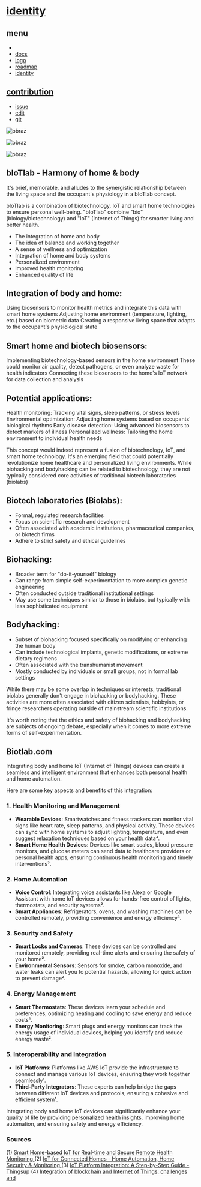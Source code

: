 # [identity](http://identity.biotlab.com)

## menu

+ [](http://www.biotlab.com)
+ [docs](http://docs.biotlab.com)
+ [logo](http://logo.biotlab.com)
+ [roadmap](http://roadmap.biotlab.com)
+ [identity](http://identity.biotlab.com)


## [contribution](http://contribution.softreck.dev)

+ [issue](https://github.com/biotlab/identity/issues/new)
+ [edit](https://github.com/biotlab/identity/edit/main/README.md)
+ [git](https://github.com/biotlab/)


![obraz](https://github.com/user-attachments/assets/bc6d48e7-91c0-4dd0-8935-6f6e3c6a316a)


![obraz](https://github.com/user-attachments/assets/262e79c0-7366-4195-a1ce-a619d9df5340)


![obraz](https://github.com/user-attachments/assets/8a54aa74-b4eb-4d03-a52a-8dbb5eeab1cb)

## bIoTlab - Harmony of home & body




It's brief, memorable, and alludes to the synergistic relationship between the living space and the occupant's physiology in a bIoTlab concept.

bIoTlab is a combination of biotechnology, IoT and smart home technologies to ensure personal well-being.
"bIoTlab" combine "bio" (biology/biotechnology) and "IoT" (Internet of Things) for smarter living and better health.
- The integration of home and body
- The idea of balance and working together
- A sense of wellness and optimization
- Integration of home and body systems
- Personalized environment
- Improved health monitoring
- Enhanced quality of life





## Integration of body and home:

Using biosensors to monitor health metrics and integrate this data with smart home systems
Adjusting home environment (temperature, lighting, etc.) based on biometric data
Creating a responsive living space that adapts to the occupant's physiological state


## Smart home and biotech biosensors:

Implementing biotechnology-based sensors in the home environment
These could monitor air quality, detect pathogens, or even analyze waste for health indicators
Connecting these biosensors to the home's IoT network for data collection and analysis


## Potential applications:

Health monitoring: Tracking vital signs, sleep patterns, or stress levels
Environmental optimization: Adjusting home systems based on occupants' biological rhythms
Early disease detection: Using advanced biosensors to detect markers of illness
Personalized wellness: Tailoring the home environment to individual health needs



This concept would indeed represent a fusion of biotechnology, IoT, and smart home technology.
It's an emerging field that could potentially revolutionize home healthcare and personalized living environments.
While biohacking and bodyhacking can be related to biotechnology, they are not typically considered core activities of traditional biotech laboratories (biolabs)

## Biotech laboratories (Biolabs):
- Formal, regulated research facilities
- Focus on scientific research and development
- Often associated with academic institutions, pharmaceutical companies, or biotech firms
- Adhere to strict safety and ethical guidelines

## Biohacking:
- Broader term for "do-it-yourself" biology
- Can range from simple self-experimentation to more complex genetic engineering
- Often conducted outside traditional institutional settings
- May use some techniques similar to those in biolabs, but typically with less sophisticated equipment

## Bodyhacking:
- Subset of biohacking focused specifically on modifying or enhancing the human body
- Can include technological implants, genetic modifications, or extreme dietary regimens
- Often associated with the transhumanist movement
- Mostly conducted by individuals or small groups, not in formal lab settings

While there may be some overlap in techniques or interests, traditional biolabs generally don't engage in biohacking or bodyhacking. These activities are more often associated with citizen scientists, hobbyists, or fringe researchers operating outside of mainstream scientific institutions.

It's worth noting that the ethics and safety of biohacking and bodyhacking are subjects of ongoing debate, especially when it comes to more extreme forms of self-experimentation.


## Biotlab.com

Integrating body and home IoT (Internet of Things) devices can create a seamless and intelligent environment that enhances both personal health and home automation. 

Here are some key aspects and benefits of this integration:

### **1. Health Monitoring and Management**
- **Wearable Devices**: Smartwatches and fitness trackers can monitor vital signs like heart rate, sleep patterns, and physical activity. These devices can sync with home systems to adjust lighting, temperature, and even suggest relaxation techniques based on your health data³.
- **Smart Home Health Devices**: Devices like smart scales, blood pressure monitors, and glucose meters can send data to healthcare providers or personal health apps, ensuring continuous health monitoring and timely interventions³.

### **2. Home Automation**
- **Voice Control**: Integrating voice assistants like Alexa or Google Assistant with home IoT devices allows for hands-free control of lights, thermostats, and security systems².
- **Smart Appliances**: Refrigerators, ovens, and washing machines can be controlled remotely, providing convenience and energy efficiency².

### **3. Security and Safety**
- **Smart Locks and Cameras**: These devices can be controlled and monitored remotely, providing real-time alerts and ensuring the safety of your home².
- **Environmental Sensors**: Sensors for smoke, carbon monoxide, and water leaks can alert you to potential hazards, allowing for quick action to prevent damage².

### **4. Energy Management**
- **Smart Thermostats**: These devices learn your schedule and preferences, optimizing heating and cooling to save energy and reduce costs².
- **Energy Monitoring**: Smart plugs and energy monitors can track the energy usage of individual devices, helping you identify and reduce energy waste².

### **5. Interoperability and Integration**
- **IoT Platforms**: Platforms like AWS IoT provide the infrastructure to connect and manage various IoT devices, ensuring they work together seamlessly¹.
- **Third-Party Integrators**: These experts can help bridge the gaps between different IoT devices and protocols, ensuring a cohesive and efficient system¹.

Integrating body and home IoT devices can significantly enhance your quality of life by providing personalized health insights, improving home automation, and ensuring safety and energy efficiency.

### Sources
(1) [Smart Home-based IoT for Real-time and Secure Remote Health Monitoring ](https://link.springer.com/article/10.1007/s10916-019-1158-z)
(2) [IoT for Connected Homes - Home Automation, Home Security & Monitoring ](https://aws.amazon.com/iot/solutions/connected-home/)
(3) [IoT Platform Integration: A Step-by-Step Guide - Thingsup](https://thingsup.io/iot-system-integration-a-step-by-step-guide/)
(4) [Integration of blockchain and Internet of Things: challenges and](https://link.springer.com/article/10.1007/s12243-021-00858-8)

